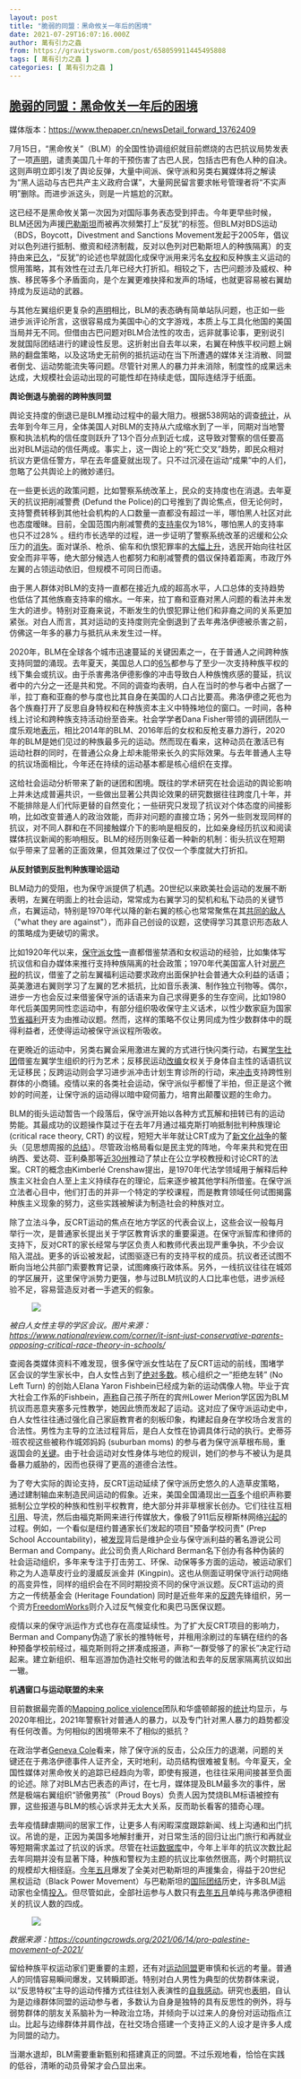 ```yaml
---
layout: post
title: "脆弱的同盟：黑命攸关一年后的困境"
date: 2021-07-29T16:07:16.000Z
author: 萬有引力之蟲
from: https://gravitysworm.com/post/658059911445495808
tags: [ 萬有引力之蟲 ]
categories: [ 萬有引力之蟲 ]
---
```

<!--1627574836000-->
[脆弱的同盟：黑命攸关一年后的困境](https://gravitysworm.com/post/658059911445495808)
------

<div>
<p>媒体版本：<a href="https://www.thepaper.cn/newsDetail_forward_13762409" target="_blank">https://www.thepaper.cn/newsDetail_forward_13762409</a></p><p>7月15日，“黑命攸关”（BLM）的全国性协调组织就目前燃烧的古巴抗议局势发表了一项<a href="https://www.instagram.com/p/CRU5kYYp-UU/" target="_blank">声明</a>，谴责美国几十年的干预伤害了古巴人民，包括古巴有色人种的自决。这则声明立即引发了舆论反弹，大量中间派、保守派和另类右翼媒体将之解读为“黑人运动与古巴共产主义政府合谋”，大量网民留言要求帐号管理者将“不实声明”删除。而进步派这头，则是一片尴尬的沉默。</p><p>这已经不是黑命攸关第一次因为对国际事务表态受到抨击。今年更早些时候，BLM还因为声援<a href="https://twitter.com/Blklivesmatter/status/1394289672101064704" target="_blank">巴勒斯坦</a>而被再次频繁打上“反犹”的标签。但BLM对BDS运动（BDS，Boycott，Divestment and Sanctions Movement发起于2005年，倡议对以色列进行抵制、撤资和经济制裁，反对以色列对巴勒斯坦人的种族隔离）的支持由来<a href="https://www.politifact.com/article/2020/aug/24/ask-politifact-black-lives-matter-anti-semitic/" target="_blank">已久</a>，“反犹”的论述也早就固化成保守派用来污名<a href="https://www.nytimes.com/2019/09/16/us/womens-march-anti-semitism.html" target="_blank">女权</a>和反种族主义运动的惯用策略，其有效性在过去几年已经大打折扣。相较之下，古巴问题涉及威权、种族、移民等多个矛盾面向，是个左翼更难抉择和发声的场域，也就更容易被右翼劫持成为反运动的武器。</p><p>与其他左翼组织更复杂的<a href="https://www.leftvoice.org/end-the-u-s-embargo-of-cuba-support-the-revolution-and-the-right-to-protest/" target="_blank">声明</a>相比，BLM的表态确有简单站队问题，也正如一些进步派评论所言，这很容易成为美国中心的文字游戏，本质上与工具化他国的美国当局并无不同。但借由古巴问题对BLM合法性的攻击，远非就事论事，更别说引发就国际团结进行的建设性反思。这折射出自去年以来，右翼在种族平权问题上娴熟的翻盘策略，以及这场史无前例的抵抗运动在当下所遭遇的媒体关注消散、同盟者倒戈、运动势能流失等问题。尽管针对黑人的暴力并未消除，制度性的成果远未达成，大规模社会运动出现的可能性却在持续走低，国际连结浮于纸面。</p><p><b>舆论倒退与脆弱的跨种族同盟</b></p><p>舆论支持度的倒退已是BLM推动过程中的最大阻力。根据538网站的调查<a href="https://fivethirtyeight.com/features/how-views-on-black-lives-matter-have-changed-and-why-that-makes-police-reform-so-hard/" target="_blank">统计</a>，从去年到今年三月，全体美国人对BLM的支持从六成缩水到了一半，同期对当地警察和执法机构的信任度则跃升了13个百分点到近七成，这导致对警察的信任要高出对BLM运动的信任两成。事实上，这一舆论上的“死亡交叉”趋势，即民众相对抗议方更信任警方，早在去年盛夏就出现了。只不过沉浸在运动“成果”中的人们，忽略了公共舆论上的微妙递归。</p><p>在一些更长远的政策问题，比如警察系统改革上，民众的支持度也在消退。去年夏天的抗议把削减警费 (Defund the Police)的口号推到了舆论焦点，但无论何时，支持警费转移到其他社会机构的人口数量一直都没有超过一半，哪怕黑人社区对此也态度暧昧。目前，全国范围内削减警费的<a href="https://www.usatoday.com/story/news/politics/2021/03/07/usa-today-ipsos-poll-just-18-support-defund-police-movement/4599232001/" target="_blank">支持率</a>仅为18%，哪怕黑人的支持率也只不过28% 。纽约市长选举的过程，进一步证明了警察系统改革的迟缓和公众压力的<a href="https://www.newyorker.com/news/our-local-correspondents/policing-politics-takes-over-the-new-york-city-mayoral-race" target="_blank">消失</a>。面对谋杀、枪杀、偷车和仇恨犯罪率的<a href="https://www.gothamgazette.com/city/10549-defund-the-nypd-stalled-de-blasio-final-budget-gun-violence" target="_blank">大幅上升</a>，选民开始向往社区安全而非平等，绝大部分候选人也都努力和削减警费的倡议保持着距离，市政厅外左翼的占领运动依旧，但规模不可同日而语。</p><p>由于黑人群体对BLM的支持一直都在接近九成的超高水平，人口总体的支持趋势也低估了其他族裔支持率的缩水。一年来，拉丁裔和亚裔对黑人问题的看法并未发生大的进步。特别对亚裔来说，不断发生的仇恨犯罪让他们和非裔之间的关系更加紧张。对白人而言，其对运动的支持度则完全倒退到了去年弗洛伊德被杀害之前，仿佛这一年多的暴力与抵抗从未发生过一样。</p><p>2020年，BLM在全球各个城市迅速蔓延的关键因素之一，在于普通人之间跨种族支持同盟的涌现。去年夏天，美国总人口的<a href="https://www.pewresearch.org/fact-tank/2020/06/24/recent-protest-attendees-are-more-racially-and-ethnically-diverse-younger-than-americans-overall/" target="_blank">6%</a>都参与了至少一次支持种族平权的线下集会或抗议。由于杀害弗洛伊德影像的冲击导致白人种族愧疚感的蔓延，抗议者中的六分之一还是共和党。不同的调查均表明，白人在当时的参与者中占据了一半，拉丁裔和亚裔的参与度也比其自身在美国的人口占比要高。弗洛伊德之死也为各个族裔打开了反思自身特权和在种族资本主义中特殊地位的窗口。一时间，各种线上讨论和跨种族支持活动纷至沓来。社会学学者Dana Fisher带领的调研团队一度乐观地<a href="https://www.brookings.edu/blog/how-we-rise/2020/07/08/the-diversity-of-the-recent-black-lives-matter-protests-is-a-good-sign-for-racial-equity/" target="_blank">表示</a>，相比2014年的BLM、2016年后的女权和反枪支暴力游行，2020年的BLM是她们见过的种族最多元的运动。然而现在看来，这种动员在激活已有运动社群的同时，在普通公众身上却未能带来长久的实际效果。与去年普通人主导的抗议场面相比，今年还在持续的运动基本都是核心组织在支撑。</p><p>这给社会运动分析带来了新的谜团和困境。既往的学术研究在社会运动的舆论影响上并未达成普遍共识，一些做出显著公共舆论效果的研究数据往往跨度几十年，并不能排除是人们代际更替的自然变化；一些研究只发现了抗议对个体态度的间接影响，比如改变普通人的政治效能，而非对问题的直接立场；另外一些则发现同样的抗议，对不同人群和在不同接触媒介下的影响是相反的，比如亲身经历抗议和阅读媒体抗议新闻的影响相反。BLM的经历则象征着一种新的机制：街头抗议在短期似乎带来了显著的正面效果，但其效果过了仅仅一个季度就大打折扣。</p><p><b>从反封锁到反批判种族理论运动</b></p><p>BLM动力的受阻，也为保守派提供了机遇。20世纪以来欧美社会运动的发展不断表明，左翼在明面上的社会运动，常常成为右翼学习的契机和私下动员的关键节点，右翼运动，特别是1970年代以降的新右翼的核心也常常聚焦在其<a href="https://doi.org/10.1146/annurev.soc.012809.102602" target="_blank">共同的敌人</a>（&quot;what they are against&quot;），而非自己创设的议题，这使得学习其意识形态敌人的策略成为更破切的需求。</p><p>比如1920年代以来，<a href="https://global.oup.com/academic/product/mothers-of-massive-resistance-9780190271718?cc=us&amp;lang=en&amp;" target="_blank">保守派女性</a>一直都借鉴禁酒和女权运动的经验，比如集体写抗议信和自办媒体来推行支持种族隔离的社会政策；1970年代美国富人针对<a href="https://www.sup.org/books/title/?id=15910" target="_blank">房产税</a>的抗议，借鉴了之前左翼福利运动要求政府出面保护社会普通大众利益的话语；英美激进右翼则学习了左翼的艺术抵抗，比如音乐表演、制作独立刊物等。偶尔，进步一方也会反过来借鉴保守派的话语来为自己求得更多的生存空间，比如1980年代后美国男同性恋运动中，有部分组织吸收保守主义话术，以性少数家庭为国家<a href="https://press.princeton.edu/books/paperback/9781935408345/family-values" target="_blank">节省福利</a>开支为由推动议题。然而，这样的策略不仅让男同成为性少数群体中的既得利益者，还使得运动被保守派议程所吸收。</p><p>在更晚近的运动中，另类右翼会采用激进左翼的方式进行快闪类行动，右翼<a href="https://press.princeton.edu/books/paperback/9780691163666/becoming-right" target="_blank">学生社团</a>借鉴左翼学生组织的行为艺术；反移民运动<a href="https://www.adl.org/blog/far-right-trolls-recast-no-means-no-and-my-body-my-choice-as-anti-immigrant-memes" target="_blank">改编</a>女权关于身体自主性的话语抗议无证移民；反跨运动则会学习进步派冲击计划生育诊所的行动，来<a href="https://www.theguardian.com/society/2021/jul/18/dozens-arrested-in-los-angeles-as-anti-trans-protest-outside-spa-turns-violent" target="_blank">冲击</a>支持跨性别群体的小商铺。疫情以来的各类社会运动，保守派似乎都慢了半拍，但正是这个微妙的时间差，让保守派的运动得以暗中窥伺蓄力，培育出颠覆议题的生命力。</p><p>BLM的街头运动暂告一个段落后，保守派开始以各种方式瓦解和扭转已有的运动势能。其最成功的议题操作莫过于在去年7月通过福克斯打响抵制批判种族理论 (critical race theory, CRT) 的议程，短短大半年就让CRT成为了<a href="https://newrepublic.com/article/162779/critical-race-theory-conservative-media-wedge" target="_blank">新文化战争</a>的鳌头（见思想周报的<a href="https://www.thepaper.cn/newsDetail_forward_13333314" target="_blank">总结</a>）。尽管政治格局看似是民主党的阵地，今年来共和党在田纳西、爱达荷、亚利桑那等<a href="https://www.brookings.edu/blog/fixgov/2021/07/02/why-are-states-banning-critical-race-theory/" target="_blank">近30州</a>推动了禁止在公立学校教授和讨论CRT的法案。CRT的概念由Kimberlé Crenshaw提出，是1970年代法学领域用于解释后种族主义社会白人至上主义持续存在的理论，后来逐步被其他学科所借鉴。在保守派立法者心目中，他们打击的并非一个特定的学校课程，而是教育领域任何试图揭露种族主义现象的努力，这些实践被解读为制造社会的种族对立。</p><p>除了立法斗争，反CRT运动的焦点在地方学区的代表会议上，这些会议一般每月举行一次，是普通家长提出关于学区教育诉求的重要渠道。在保守派智库和律师的支持下，反对CRT的家长经常与学区负责人和教师代表出现严重争执，不少会议陷入混战。更多的诉讼被发起，试图驱逐已有的支持平权的成员。抗议者还试图不断向当地公共部门索要教育记录，试图瘫痪行政体系。另外，一线抗议往往在城郊的学区展开，这里保守派势力更强，参与过BLM抗议的人口比率也低，进步派经验不足，容易营造反对者一手遮天的假象。</p><figure class="tmblr-full" data-orig-height="929" data-orig-width="1592"><img src="https://64.media.tumblr.com/d3877a54d66ec0f95834f1476927b19e/752f8263bdca7aba-52/s540x810/51038ce87b236eb8d18c080e337d26d73aeb111c.jpg" data-orig-height="929" data-orig-width="1592"/></figure><p><i>被白人女性主导的学区会议。图片来源：<a href="https://www.nationalreview.com/corner/it-isnt-just-conservative-parents-opposing-critical-race-theory-in-schools/" target="_blank">https://www.nationalreview.com/corner/it-isnt-just-conservative-parents-opposing-critical-race-theory-in-schools/</a> </i><br/></p><p>查阅各类媒体资料不难发现，很多保守派女性站在了反CRT运动的前线，围堵学区会议的学生家长中，白人女性占到了<a href="https://www.azcentral.com/story/news/local/arizona/2021/07/21/podcast-critical-race-theory-fuels-political-activism-school-board-meetings/8021954002/" target="_blank">绝对多数</a>。核心组织之一“拒绝左转” (No Left Turn) 的创始人Elana Yaron Fishbein已经成为新的运动偶像人物。毕业于宾大社会工作系的Fishbein，<a href="https://www.noleftturn.us/about-us/" target="_blank">声称</a>自己孩子所在的宾州Lower Merion学区因为BLM抗议而恶意夹塞多元性教学，她因此愤而发起了运动。这对应了保守派运动史中，白人女性往往通过强化自己家庭教育者的刻板印象，构建起自身在学校场合发言的合法性。男性为主导的立法过程背后，是白人女性在协调具体行动的执行。史蒂芬·班农视这些被称作城郊妈妈 (suburban moms) 的参与者为保守派草根布局，重返国会的<a href="https://www.politico.com/news/2021/06/23/trumpworld-critical-race-theory-495712" target="_blank">关键</a>。由于社会运动对女性身体与地位的规训，她们的参与不被认为是具备暴力威胁的，因而也获得了更高的道德合法性。</p><p>为了夸大实际的舆论支持，反CRT运动延续了保守派历史悠久的人造草皮策略，通过建制输血来制造民间运动的假象。近来，美国全国涌现出<a href="https://www.nbcnews.com/news/us-news/critical-race-theory-invades-school-boards-help-conservative-groups-n1270794" target="_blank">一百多</a>个组织声称要抵制公立学校的种族和性别平权教育，绝大部分并非草根家长创办。它们往往互相<a href="https://undoctrinate.org/solutions/" target="_blank">引用</a>、导流，然后由福克斯网来进行传媒放大，像极了911后反穆斯林网络<a href="https://press.princeton.edu/books/paperback/9780691173634/terrified" target="_blank">兴起</a>的过程。例如，一个看似是纽约普通家长们发起的项目&quot;预备学校问责&quot; (Prep School Accountability)，被<a href="https://www.vice.com/en/article/g5g5ny/researcher-uncovers-critical-race-theory-astroturfing-campaign" target="_blank">发现</a>背后是维护企业与保守派利益的著名游说公司Berman and Company。此公司负责人Richard Berman名下创办有各种伪装的社会运动组织，多年来专注于打击劳工、环保、动保等多方面的运动，被运动家们称之为人造草皮行业的漫威反派金并 (Kingpin)。这也从侧面证明保守派行动网络的高变异性，同样的组织会在不同时期投资不同的保守派议题。反CRT运动的资方之一传统基金会 (Heritage Foundation) 同时是近些年来的<a href="https://www.heritage.org/gender" target="_blank">反跨</a>先锋组织，另一个资方<a href="https://www.freedomworks.org/content/bidens-critical-race-theory-education-plan-runs-counter-americas-founding-principles" target="_blank">FreedomWorks</a>则介入过反气候变化和奥巴马医保议题。 </p><p>疫情以来的保守派运作方式也存在高度延续性。为了扩大反CRT项目的影响力，Berman and Company伪造了家长的推特帐号，并租用涂刷过的车辆在纽约的各种预备学校前经过，福克斯则将之拼凑成报道，声称“一群受够了的家长”决定行动起来。建立新组织、租车巡游加伪造社交帐号的做法和去年的反居家隔离抗议如出一辙。</p><p><b>机遇窗口与运动联盟的未来</b></p><p>目前数据最完善的<a href="https://mappingpoliceviolence.org/" target="_blank">Mapping police violence</a>团队和华盛顿邮报的<a href="https://www.washingtonpost.com/graphics/investigations/police-shootings-database/" target="_blank">统计</a>均显示，与2020年相比，2021年警察针对普通人的暴力，以及专门针对黑人暴力的趋势都没有任何改善。为何相似的困境带来不了相似的抵抗？</p><p>在政治学者<a href="https://www.washingtonpost.com/politics/2021/07/12/dont-expect-mass-black-lives-matter-protests-again-this-summer/" target="_blank">Geneva Cole</a>看来，除了保守派的反击，公众压力的退潮，问题的关键还在于弗洛伊德事件人证齐全，天时地利，动员结构很难被复制。今年夏天，全国性媒体对黑命攸关的追踪已经趋向为零，即使有报道，也往往采用间接甚至负面的论述。除了对BLM古巴表态的声讨，在七月，媒体提及BLM最多次的事件，居然是极端右翼组织“骄傲男孩”（Proud Boys）负责人因为焚烧BLM标语被控有罪，这些报道与BLM的核心诉求并无太大关系，反而助长看客的猎奇心理。</p><p>去年疫情肆虐期间的居家工作，让更多人有闲暇深度跟踪新闻、线上沟通和出门抗议。吊诡的是，正因为美国多地解封重开，对日常生活的回归让出门旅行和再就业等短期需求盖过了抗议的诉求。尽管在社运<a href="https://countingcrowds.org/2021/04/29/protest-themes-in-bidens-first-100-days/" target="_blank">数据库</a>中，今年上半年的抗议次数比起去年同期并没有显著下降，种族和警权为主题的抗议比率依然很高，两个时期抗议的规模却大相径庭。<a href="https://docs.google.com/spreadsheets/d/1yVHVe8fb3x5ipiiLZR2ZsHbePcrZwnw9OZL2zLtJbIY/edit#gid=1538635238" target="_blank">今年五月</a>爆发了全美对巴勒斯坦的声援集会，得益于20世纪黑权运动（Black Power Movement）与巴勒斯坦的<a href="https://www.sup.org/books/title/?id=29556" target="_blank">国际团结</a>历史，许多BLM运动家也全情<a href="https://www.npr.org/2021/06/07/1003872848/the-complicated-history-behind-blms-solidarity-with-the-pro-palestinian-movement" target="_blank">投入</a>。但尽管如此，全部社运参与人数只有<a href="https://docs.google.com/spreadsheets/d/1pZo5p9EKZJ87IvPVjIp50nQQPET_ucV8vKVfZ6NpOvg/edit#gid=1538635238" target="_blank">去年五月</a>单纯与弗洛伊德相关的抗议人数的四成。</p><figure class="tmblr-full" data-orig-height="1143" data-orig-width="1600"><img src="https://64.media.tumblr.com/1a742ffad0ab4adeedcb9c3f5412a99d/752f8263bdca7aba-25/s540x810/647ec0d56f91e9fd395552d04273521d144ebf91.png" data-orig-height="1143" data-orig-width="1600"/></figure><p><i>数据来源：<a href="https://countingcrowds.org/2021/06/14/pro-palestine-movement-of-2021/" target="_blank">https://countingcrowds.org/2021/06/14/pro-palestine-movement-of-2021/</a> </i></p><p>留给种族平权运动家们更重要的主题，还有对<a href="https://journals.sagepub.com/doi/full/10.1177/1088868320918698" target="_blank">运动同盟</a>更审慎和长远的考量。普通人的同情容易瞬间爆发，又转瞬即逝。特别对白人男性为典型的优势群体来说，以“反思特权”主导的运动传播方式往往划入表演性的<a href="https://y.dsausa.org/the-activist/that-isnt-allyship-youre-just-self-interested/" target="_blank">自我感动</a>。研究也<a href="https://academic.oup.com/socpro/article/68/2/358/5809595?login=true" target="_blank">表明</a>，自认为是边缘群体同盟的运动参与者，多数认为自身是独特的具有反思性的例外，将与弱势群体的朋友关系脑补为一种政治立场，并倾向于以过来人的身份对运动指点江山。比起与边缘群体并肩作战，在社交场合搭建一个支持正义的人设才是许多人成为同盟的动力。</p><p>当潮水退却，BLM需要重新甄别和搭建真正的同盟。不过乐观地看，恰恰在实践的低谷，清晰的动员骨架才会凸显出来。 </p>
</div>

